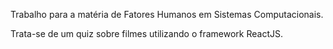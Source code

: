 Trabalho para a matéria de Fatores Humanos em Sistemas Computacionais.

Trata-se de um quiz sobre filmes utilizando o framework ReactJS.

